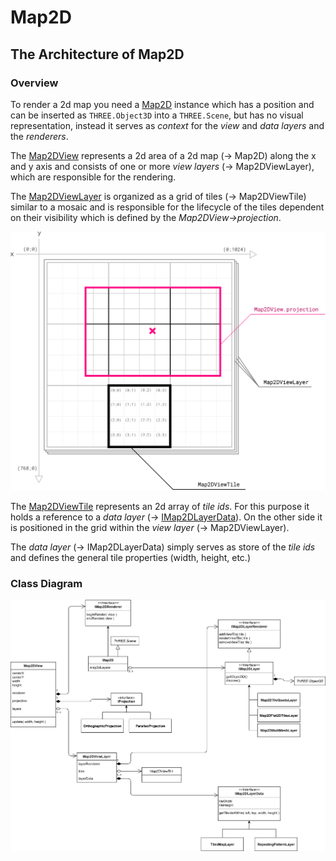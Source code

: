 # Map2D

## The Architecture of Map2D

### Overview

To render a 2d map you need a [Map2D](./Map2D.ts) instance which has a position and can be inserted as `THREE.Object3D` into a `THREE.Scene`, but has no visual representation, instead it serves as _context_ for the _view_ and _data layers_ and the _renderers_.

The [Map2DView](./Map2DView.ts) represents a 2d area of a 2d map (&rarr; Map2D) along the x and y axis and consists of one or more _view layers_ (&rarr; Map2DViewLayer), which are responsible for the rendering.

The [Map2DViewLayer](./Map2DViewLayer.ts) is organized as a grid of tiles (&rarr; Map2DViewTile) similar to a mosaic and is responsible for the lifecycle of the tiles dependent on their visibility which is defined by the _Map2DView&rarr;projection_.

![Map2DView](./20200312-Map2D.png)

The [Map2DViewTile](./Map2DViewTile.ts) represents an 2d array of _tile ids_. For this purpose it holds a reference to a _data layer_ (&rarr; [IMap2DLayerData](./IMap2DLayerData.ts)). On the other side it is positioned in the grid within the _view layer_ (&rarr; Map2DViewLayer).

The _data layer_ (&rarr; IMap2DLayerData) simply serves as store of the _tile ids_ and defines the general tile properties (width, height, etc.)


### Class Diagram

![Map2D Class Diagram](./Map2D-Class-Diagram.png)
